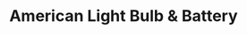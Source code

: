 ---
title: "American Light Bulb & Battery"
url: /buffalo/american-light-bulb-und-battery/
shop: Elektronik
---